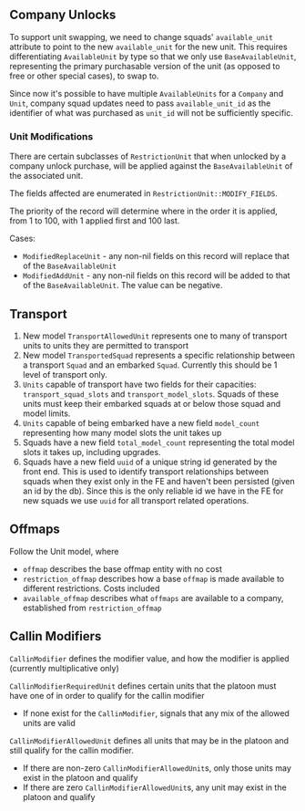 
## Company Unlocks

To support unit swapping, we need to change squads' `available_unit` attribute to point to the new `available_unit` for the new unit. 
This requires differentiating `AvailableUnit` by type so that we only use `BaseAvailableUnit`, representing the primary purchasable
version of the unit (as opposed to free or other special cases), to swap to.

Since now it's possible to have multiple `AvailableUnits` for a `Company` and `Unit`, company squad updates need to pass 
`available_unit_id` as the identifier of what was purchased as `unit_id` will not be sufficiently specific.

### Unit Modifications
There are certain subclasses of `RestrictionUnit` that when unlocked by a company unlock purchase, will be applied against the `BaseAvailableUnit` of the associated unit.

The fields affected are enumerated in `RestrictionUnit::MODIFY_FIELDS`.

The priority of the record will determine where in the order it is applied, from 1 to 100, with 1 applied first and 100 last.

Cases:
* `ModifiedReplaceUnit` - any non-nil fields on this record will replace that of the `BaseAvailableUnit`
* `ModifiedAddUnit` - any non-nil fields on this record will be added to that of the `BaseAvailableUnit`. The value can be negative.

## Transport
1. New model `TransportAllowedUnit` represents one to many of transport units to units they are permitted to transport
2. New model `TransportedSquad` represents a specific relationship between a transport `Squad` and an embarked `Squad`. Currently this should be 1 level of transport only.
3. `Units` capable of transport have two fields for their capacities: `transport_squad_slots` and `transport_model_slots`. Squads of these units must keep their embarked squads at or below those squad and model limits.
4. `Units` capable of being embarked have a new field `model_count` representing how many model slots the unit takes up
5. Squads have a new field `total_model_count` representing the total model slots it takes up, including upgrades.
6. Squads have a new field `uuid` of a unique string id generated by the front end. This is used to identify transport relationships between squads when they exist only in the FE and haven't been persisted (given an id by the db). Since this is the only reliable id we have in the FE for new squads we use `uuid` for all transport related operations.

## Offmaps 
Follow the Unit model, where

* `offmap` describes the base offmap entity with no cost
* `restriction_offmap` describes how a base `offmap` is made available to different restrictions. Costs included
* `available_offmap` describes what `offmaps` are available to a company, established from `restriction_offmap`

## Callin Modifiers
`CallinModifier` defines the modifier value, and how the modifier is applied (currently multiplicative only)

`CallinModifierRequiredUnit` defines certain units that the platoon must have one of in order to qualify for the callin modifier
* If none exist for the `CallinModifier`, signals that any mix of the allowed units are valid

`CallinModifierAllowedUnit` defines all units that may be in the platoon and still qualify for the callin modifier. 
* If there are non-zero `CallinModifierAllowedUnit`s, only those units may exist in the platoon and qualify
* If there are zero `CallinModifierAllowedUnit`s, any unit may exist in the platoon and qualify